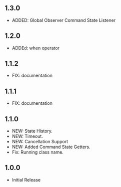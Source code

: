 ## 1.3.0
* ADDED: Global Observer Command State Listener

## 1.2.0
* ADDEd: when operator

## 1.1.2
* FIX: documentation

## 1.1.1
* FIX: documentation

## 1.1.0

* NEW: State History.
* NEW: Timeout.
* NEW: Cancellation Support
* NEW: Added Command State Getters.
* Fix: Running class name.


## 1.0.0

* Initial Release
